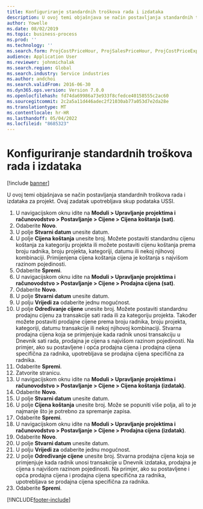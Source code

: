 ```yaml
---
title: Konfiguriranje standardnih troškova rada i izdataka
description: U ovoj temi objašnjava se način postavljanja standardnih troškova rada i izdataka za projekt.
author: Yowelle
ms.date: 08/02/2019
ms.topic: business-process
ms.prod: ''
ms.technology: ''
ms.search.form: ProjCostPriceHour, ProjSalesPriceHour, ProjCostPriceExpense, ProjSalesPriceCost
audience: Application User
ms.reviewer: johnmichalak
ms.search.region: Global
ms.search.industry: Service industries
ms.author: andchoi
ms.search.validFrom: 2016-06-30
ms.dyn365.ops.version: Version 7.0.0
ms.openlocfilehash: fd74da69986a73e933f8cfedce40158555c2ac60
ms.sourcegitcommit: 2c2a5a11d446adec2f21030ab77a053d7e2da28e
ms.translationtype: MT
ms.contentlocale: hr-HR
ms.lasthandoff: 05/04/2022
ms.locfileid: "8685323"
---
```

# <a name="configure-standard-costs-for-labor-and-expenses"></a>Konfiguriranje standardnih troškova rada i izdataka

[!include [banner](../../includes/banner.md)]

U ovoj temi objašnjava se način postavljanja standardnih troškova rada i izdataka za projekt. Ovaj zadatak upotrebljava skup podataka USSI.

1. U navigacijskom oknu idite na **Moduli > Upravljanje projektima i računovodstvo > Postavljanje > Cijene > Cijena koštanja (sat)**.
2. Odaberite **Novo**.
3. U polje **Stvarni datum** unesite datum.
4. U polje **Cijena koštanja** unesite broj. Možete postaviti standardnu cijenu koštanja za kategoriju projekta ili možete postaviti cijenu koštanja prema broju radnika, broju projekta, kategoriji, datumu ili nekoj njihovoj kombinaciji. Primijenjena cijena koštanja cijena je koštanja s najvišom razinom pojedinosti.  
5. Odaberite **Spremi**.
6. U navigacijskom oknu idite na **Moduli > Upravljanje projektima i računovodstvo > Postavljanje > Cijene > Prodajna cijena (sat)**.
7. Odaberite **Novo**.
8. U polje **Stvarni datum** unesite datum.
9. U polju **Vrijedi za** odaberite jednu mogućnost.
10. U polje **Određivanje cijene** unesite broj. Možete postaviti standardnu prodajnu cijenu za transakcije sati rada ili za kategoriju projekta. Također možete postaviti prodajne cijene prema broju radnika, broju projekta, kategoriji, datumu transakcije ili nekoj njihovoj kombinaciji. Stvarna prodajna cijena koja se primjenjuje kada radnik unosi transakciju u Dnevnik sati rada, prodajna je cijena s najvišom razinom pojedinosti. Na primjer, ako su postavljene i opća prodajna cijena i prodajna cijena specifična za radnika, upotrebljava se prodajna cijena specifična za radnika.  
11. Odaberite **Spremi**.
12. Zatvorite stranicu.
13. U navigacijskom oknu idite na **Moduli > Upravljanje projektima i računovodstvo > Postavljanje > Cijene > Cijena koštanja (izdatak)**.
14. Odaberite **Novo**.
15. U polje **Stvarni datum** unesite datum.
16. U polje **Cijena koštanja** unesite broj. Može se popuniti više polja, ali to je najmanje što je potrebno za spremanje zapisa.  
17. Odaberite **Spremi**.
18. U navigacijskom oknu idite na **Moduli > Upravljanje projektima i računovodstvo > Postavljanje > Cijene > Prodajna cijena (izdatak)**.
19. Odaberite **Novo**.
20. U polje **Stvarni datum** unesite datum.
21. U polju **Vrijedi za** odaberite jednu mogućnost.
22. U polje **Određivanje cijene** unesite broj. Stvarna prodajna cijena koja se primjenjuje kada radnik unosi transakcije u Dnevnik izdataka, prodajna je cijena s najvišom razinom pojedinosti. Na primjer, ako su postavljene i opća prodajna cijena i prodajna cijena specifična za radnika, upotrebljava se prodajna cijena specifična za radnika.  
23. Odaberite **Spremi**.



[!INCLUDE[footer-include](../../includes/footer-banner.md)]